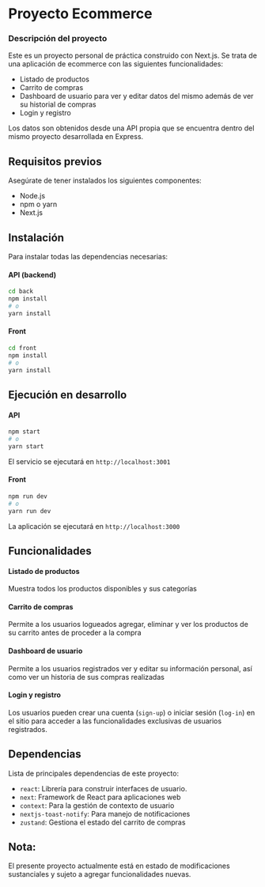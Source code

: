 # Proyecto Ecommerce 

### Descripción del proyecto
Este es un proyecto personal de práctica construido con Next.js. Se trata de una aplicación de ecommerce con las siguientes funcionalidades:

- Listado de productos
- Carrito de compras
- Dashboard de usuario para ver y editar datos del mismo además de ver su historial de compras
- Login y registro

Los datos son obtenidos desde una API propia que se encuentra dentro del mismo proyecto desarrollada en Express.

## Requisitos previos
Asegúrate de tener instalados los siguientes componentes:

- Node.js
- npm o yarn
- Next.js

## Instalación
Para instalar todas las dependencias necesarias:

#### API (backend)
```bash
cd back
npm install
# o
yarn install
```
#### Front
```bash
cd front
npm install
# o
yarn install
```
## Ejecución en desarrollo

#### API
```bash
npm start
# o
yarn start
```
El servicio se ejecutará en `http://localhost:3001` 

#### Front
```bash
npm run dev
# o
yarn run dev
```
La aplicación se ejecutará en `http://localhost:3000`

## Funcionalidades

#### Listado de productos
Muestra todos los productos disponibles y sus categorías

#### Carrito de compras
Permite a los usuarios logueados agregar, eliminar y ver los productos de su carrito antes de proceder a la compra

#### Dashboard de usuario
Permite a los usuarios registrados ver y editar su información personal, así como ver un historia de sus compras realizadas

#### Login y registro
Los usuarios pueden crear una cuenta (`sign-up`) o iniciar sesión (`log-in`) en el sitio para acceder
a las funcionalidades exclusivas de usuarios registrados.

## Dependencias

Lista de principales dependencias de este proyecto:
- `react`: Librería para construir interfaces de usuario.
- `next`: Framework de React para aplicaciones web
- `context`: Para la gestión de contexto de usuario
- `nextjs-toast-notify`: Para manejo de notificaciones
- `zustand`: Gestiona el estado del carrito de compras

## Nota:
El presente proyecto actualmente está en estado de modificaciones sustanciales y sujeto a agregar funcionalidades nuevas.